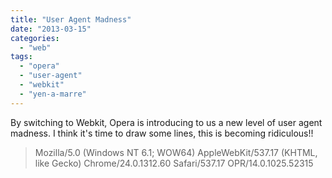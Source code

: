 ```yaml
---
title: "User Agent Madness"
date: "2013-03-15"
categories: 
  - "web"
tags: 
  - "opera"
  - "user-agent"
  - "webkit"
  - "yen-a-marre"
---
```


By switching to Webkit, Opera is introducing to us a new level of user agent madness. I think it's time to draw some lines, this is becoming ridiculous!!

> Mozilla/5.0 (Windows NT 6.1; WOW64) AppleWebKit/537.17 (KHTML, like Gecko) Chrome/24.0.1312.60 Safari/537.17 OPR/14.0.1025.52315
